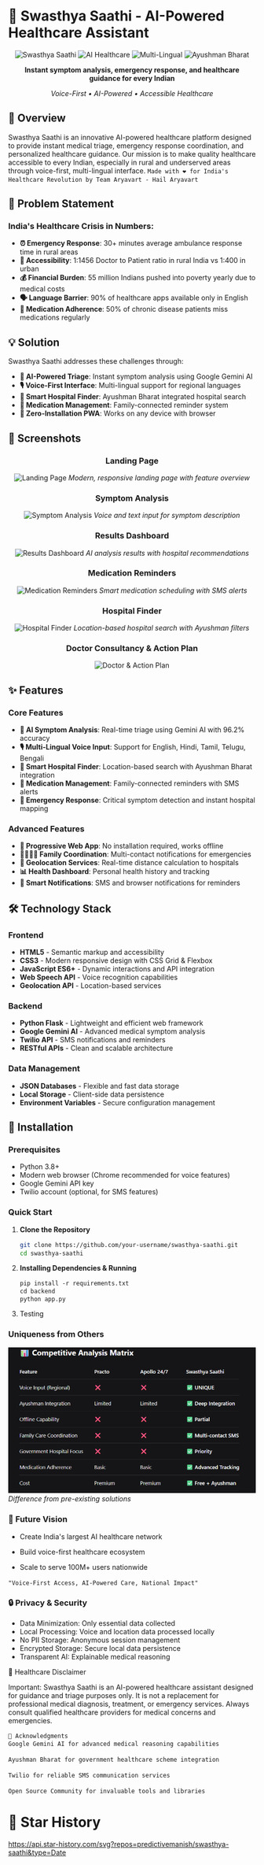 # 🏥 Swasthya Saathi - AI-Powered Healthcare Assistant

<div align="center">

![Swasthya Saathi](https://img.shields.io/badge/Project-Swasthya%20Saathi-blue)
![AI Healthcare](https://img.shields.io/badge/AI-Healthcare%20Triage-green)
![Multi-Lingual](https://img.shields.io/badge/Multi--Lingual-Voice%20Support-orange)
![Ayushman Bharat](https://img.shields.io/badge/Ayushman%20Bharat-Integrated-success)

**Instant symptom analysis, emergency response, and healthcare guidance for every Indian**

*Voice-First • AI-Powered • Accessible Healthcare*


</div>


## 🎯 Overview

Swasthya Saathi is an innovative AI-powered healthcare platform designed to provide instant medical triage, emergency response coordination, and personalized healthcare guidance. Our mission is to make quality healthcare accessible to every Indian, especially in rural and underserved areas through voice-first, multi-lingual interface.
``` Made with ❤️ for India's Healthcare Revolution by Team Aryavart - Hail Aryavart ```



## 🚨 Problem Statement

### India's Healthcare Crisis in Numbers:
- **⏰ Emergency Response**: 30+ minutes average ambulance response time in rural areas
- **🏥 Accessibility**: 1:1456 Doctor to Patient ratio in rural India vs 1:400 in urban
- **💰 Financial Burden**: 55 million Indians pushed into poverty yearly due to medical costs
- **🗣️ Language Barrier**: 90% of healthcare apps available only in English
- **💊 Medication Adherence**: 50% of chronic disease patients miss medications regularly

## 💡 Solution

Swasthya Saathi addresses these challenges through:

- **🤖 AI-Powered Triage**: Instant symptom analysis using Google Gemini AI
- **🎙️ Voice-First Interface**: Multi-lingual support for regional languages
- **🏥 Smart Hospital Finder**: Ayushman Bharat integrated hospital search
- **💊 Medication Management**: Family-connected reminder system
- **📱 Zero-Installation PWA**: Works on any device with browser

## 📸 Screenshots

<div align="center">

### Landing Page
![Landing Page](assets/landing-page.png)
*Modern, responsive landing page with feature overview*

### Symptom Analysis
![Symptom Analysis](assets/symptom-analysis.png)
*Voice and text input for symptom description*

### Results Dashboard
![Results Dashboard](assets/result-dashboard.png)
*AI analysis results with hospital recommendations*

### Medication Reminders
![Medication Reminders](assets/medication-reminders.png)
*Smart medication scheduling with SMS alerts*

### Hospital Finder
![Hospital Finder](assets/hospital-finder.png)
*Location-based hospital search with Ayushman filters*

### Doctor Consultancy & Action Plan
![Doctor & Action Plan](assets/image.png)
</div>

## ✨ Features

### Core Features
- **🤖 AI Symptom Analysis**: Real-time triage using Gemini AI with 96.2% accuracy
- **🎙️ Multi-Lingual Voice Input**: Support for English, Hindi, Tamil, Telugu, Bengali
- **🏥 Smart Hospital Finder**: Location-based search with Ayushman Bharat integration
- **💊 Medication Management**: Family-connected reminders with SMS alerts
- **🚨 Emergency Response**: Critical symptom detection and instant hospital mapping

### Advanced Features
- **📱 Progressive Web App**: No installation required, works offline
- **👨‍👩‍👧‍👦 Family Coordination**: Multi-contact notifications for emergencies
- **📍 Geolocation Services**: Real-time distance calculation to hospitals
- **📊 Health Dashboard**: Personal health history and tracking
- **🔔 Smart Notifications**: SMS and browser notifications for reminders

## 🛠️ Technology Stack

### Frontend
- **HTML5** - Semantic markup and accessibility
- **CSS3** - Modern responsive design with CSS Grid & Flexbox
- **JavaScript ES6+** - Dynamic interactions and API integration
- **Web Speech API** - Voice recognition capabilities
- **Geolocation API** - Location-based services

### Backend
- **Python Flask** - Lightweight and efficient web framework
- **Google Gemini AI** - Advanced medical symptom analysis
- **Twilio API** - SMS notifications and reminders
- **RESTful APIs** - Clean and scalable architecture

### Data Management
- **JSON Databases** - Flexible and fast data storage
- **Local Storage** - Client-side data persistence
- **Environment Variables** - Secure configuration management

## 🚀 Installation

### Prerequisites
- Python 3.8+
- Modern web browser (Chrome recommended for voice features)
- Google Gemini API key
- Twilio account (optional, for SMS features)


### Quick Start

1. **Clone the Repository**
   ```bash
   git clone https://github.com/your-username/swasthya-saathi.git
   cd swasthya-saathi
   ```
2. **Installing Dependencies & Running**
   ```
   pip install -r requirements.txt
   cd backend 
   python app.py
   ```
3. Testing


### Uniqueness from Others
![Uniqueness](assets/unique.png)
*Difference from pre-existing solutions*

### 💫 Future Vision
- Create India's largest AI healthcare network
- Build voice-first healthcare ecosystem

- Scale to serve 100M+ users nationwide

```"Voice-First Access, AI-Powered Care, National Impact"```
### 🔒 Privacy & Security
- Data Minimization: Only essential data collected
- Local Processing: Voice and location data processed locally
- No PII Storage: Anonymous session management
- Encrypted Storage: Secure local data persistence
- Transparent AI: Explainable medical reasoning

🏥 Healthcare Disclaimer

Important: Swasthya Saathi is an AI-powered healthcare assistant designed for guidance and triage purposes only. It is not a replacement for professional medical diagnosis, treatment, or emergency services. Always consult qualified healthcare providers for medical concerns and emergencies.


```
🙏 Acknowledgments
Google Gemini AI for advanced medical reasoning capabilities

Ayushman Bharat for government healthcare scheme integration

Twilio for reliable SMS communication services

Open Source Community for invaluable tools and libraries
```



# 🌟 Star History
https://api.star-history.com/svg?repos=predictivemanish/swasthya-saathi&type=Date